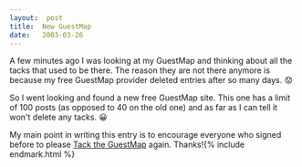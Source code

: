 ```yaml
---
layout:  post
title:  New GuestMap
date:   2003-03-26
---
```


A few minutes ago I was looking at my GuestMap and thinking about all the tacks that used to be there. The reason they are not there anymore is because my free GuestMap provider deleted entries after so many days. 😟

So I went looking and found a new free GuestMap site. This one has a limit of 100 posts (as opposed to 40 on the old one) and as far as I can tell it won't delete any tacks. 😀

My main point in writing this entry is to encourage everyone who signed before to please [Tack the GuestMap](http://pub40.bravenet.com/guestmap/show.php?usernum=3374218698&lightmap=0&icons=0&&entrylist=0&zoom=0&welcome=1) again. Thanks!{% include endmark.html %}